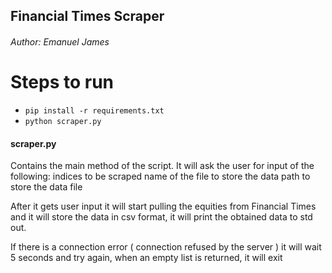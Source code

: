 
## **Financial Times Scraper**
###### Author: Emanuel James

# Steps to run
* `pip install -r requirements.txt`
* `python scraper.py`


#### scraper.py
Contains the main method of the script. It will ask the user for input of the following:
    indices to be scraped
    name of the file to store the data
    path to store the data file

After it gets user input it will start pulling the equities from Financial Times
and it will store the data in csv format, it will print the obtained data to std out.

If there is a connection error ( connection refused by the server ) it will wait 5 seconds and try again, 
when an empty list is returned, it will exit

